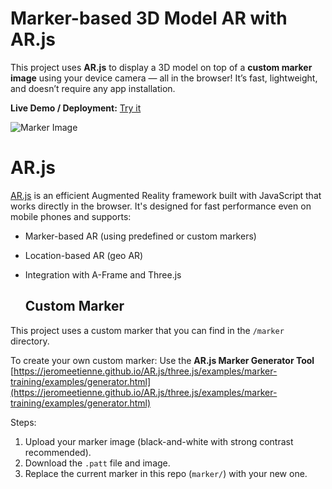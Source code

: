 # Marker-based 3D Model AR with AR.js

This project uses **AR.js** to display a 3D model on top of a **custom marker image** using your device camera — all in the browser! It’s fast, lightweight, and doesn’t require any app installation.

**Live Demo / Deployment:** [Try it](https://Mragankk.github.io/AR.js-/)

![Marker Image](./marker/marker.jpg)

# AR.js

[AR.js](https://github.com/AR-js-org/AR.js) is an efficient Augmented Reality framework built with JavaScript that works directly in the browser. It's designed for fast performance even on mobile phones and supports:

- Marker-based AR (using predefined or custom markers)
- Location-based AR (geo AR)
- Integration with A-Frame and Three.js

  ##  Custom Marker

This project uses a custom marker that you can find in the `/marker` directory.

To create your own custom marker:
Use the **AR.js Marker Generator Tool**  
[https://jeromeetienne.github.io/AR.js/three.js/examples/marker-training/examples/generator.html](https://jeromeetienne.github.io/AR.js/three.js/examples/marker-training/examples/generator.html)

Steps:
1. Upload your marker image (black-and-white with strong contrast recommended).
2. Download the `.patt` file and image.
3. Replace the current marker in this repo (`marker/`) with your new one.
